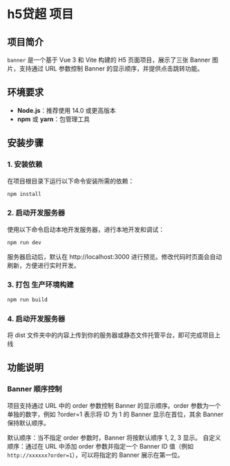# h5贷超 项目

## 项目简介
`banner` 是一个基于 Vue 3 和 Vite 构建的 H5 页面项目，展示了三张 Banner 图片，支持通过 URL 参数控制 Banner 的显示顺序，并提供点击跳转功能。

## 环境要求
- **Node.js**：推荐使用 14.0 或更高版本
- **npm** 或 **yarn**：包管理工具

## 安装步骤

### 1. 安装依赖
在项目根目录下运行以下命令安装所需的依赖：

```bash
npm install
```

### 2. 启动开发服务器
使用以下命令启动本地开发服务器，进行本地开发和调试：

```bash
npm run dev
```
服务器启动后，默认在 http://localhost:3000 进行预览。修改代码时页面会自动刷新，方便进行实时开发。

### 3. 打包 生产环境构建

```bash
npm run build
```
### 4. 启动开发服务器
将 dist 文件夹中的内容上传到你的服务器或静态文件托管平台，即可完成项目上线

## 功能说明

### Banner 顺序控制

项目支持通过 URL 中的 order 参数控制 Banner 的显示顺序。order 参数为一个单独的数字，例如 ?order=1 表示将 ID 为 1 的 Banner 显示在首位，其余 Banner 保持默认顺序。

默认顺序：当不指定 order 参数时，Banner 将按默认顺序 1, 2, 3 显示。
自定义顺序：通过在 URL 中添加 order 参数并指定一个 Banner ID 值（例如 `http://xxxxxx?order=1`），可以将指定的 Banner 展示在第一位。



